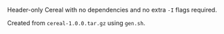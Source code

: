 Header-only Cereal with no dependencies and no extra ```-I``` flags required.

Created from ```cereal-1.0.0.tar.gz``` using ```gen.sh```.
